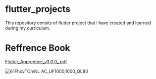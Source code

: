 # flutter_projects

This repository consits of flutter project that i have created and learned during my curriculum.

# Reffrence Book

[Flutter_Apprentice_v3.0.0_.pdf](https://github.com/purvjoshi04/flutter_projects/files/12303493/Flutter_Apprentice_v3.0.0_.pdf)

![61FhovTCmNL _AC_UF1000,1000_QL80_](https://github.com/purvjoshi04/flutter_projects/assets/101319136/638dda7a-a0cd-41bb-a8cd-f64b502c8d4f)


